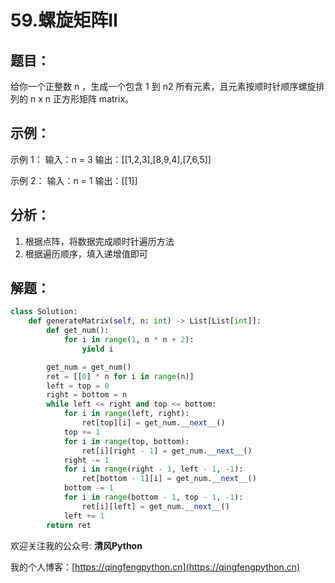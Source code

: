 # 59.螺旋矩阵II

## 题目：
给你一个正整数 n ，生成一个包含 1 到 n2 所有元素，且元素按顺时针顺序螺旋排列的 n x n 正方形矩阵 matrix。

## 示例：

示例 1：
输入：n = 3
输出：[[1,2,3],[8,9,4],[7,6,5]]

示例 2：
输入：n = 1
输出：[[1]]

## 分析：

1. 根据点阵，将数据完成顺时针遍历方法
2. 根据遍历顺序，填入递增值即可

## 解题：

```python
class Solution:
    def generateMatrix(self, n: int) -> List[List[int]]:
        def get_num():
            for i in range(1, n * n + 2):
                yield i

        get_num = get_num()
        ret = [[0] * n for i in range(n)]
        left = top = 0
        right = bottom = n
        while left <= right and top <= bottom:
            for i in range(left, right):
                ret[top][i] = get_num.__next__()
            top += 1
            for i in range(top, bottom):
                ret[i][right - 1] = get_num.__next__()
            right -= 1
            for i in range(right - 1, left - 1, -1):
                ret[bottom - 1][i] = get_num.__next__()
            bottom -= 1
            for i in range(bottom - 1, top - 1, -1):
                ret[i][left] = get_num.__next__()
            left += 1
        return ret
```

欢迎关注我的公众号: **清风Python**

我的个人博客：[https://qingfengpython.cn](https://qingfengpython.cn)